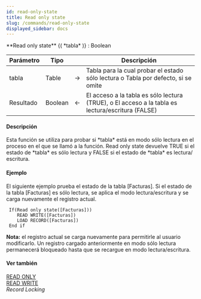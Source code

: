 ```yaml
---
id: read-only-state
title: Read only state
slug: /commands/read-only-state
displayed_sidebar: docs
---
```


<!--REF #_command_.Read only state.Syntax-->**Read only state** {( *tabla* )} : Boolean<!-- END REF-->
<!--REF #_command_.Read only state.Params-->
| Parámetro | Tipo |  | Descripción |
| --- | --- | --- | --- |
| tabla | Table | &#8594;  | Tabla para la cual probar el estado sólo lectura o Tabla por defecto, si se omite |
| Resultado | Boolean | &#8592; | El acceso a la tabla es sólo lectura (TRUE), o El acceso a la tabla es lectura/escritura (FALSE) |

<!-- END REF-->

#### Descripción 

<!--REF #_command_.Read only state.Summary-->Esta función se utiliza para probar si *tabla* está en modo sólo lectura en el proceso en el que se llamó a la función.<!-- END REF--> Read only state devuelve TRUE si el estado de *tabla* es sólo lectura y FALSE si el estado de *tabla* es lectura/ escritura.

#### Ejemplo 

El siguiente ejemplo prueba el estado de la tabla \[Facturas\]. Si el estado de la tabla \[Facturas\] es sólo lectura, se aplica el modo lectura/escritura y se carga nuevamente el registro actual. 

```4d
 If(Read only state([Facturas]))
    READ WRITE([Facturas])
    LOAD RECORD([Facturas])
 End if
```

**Nota:** el registro actual se carga nuevamente para permitirle al usuario modificarlo. Un registro cargado anteriormente en modo sólo lectura permanecerá bloqueado hasta que se recargue en modo lectura/escritura.

#### Ver también 

[READ ONLY](read-only.md)  
[READ WRITE](read-write.md)  
*Record Locking*  